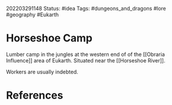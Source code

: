 202203291148
Status: #idea
Tags: #dungeons_and_dragons #lore #geography #Eukarth 

# Horseshoe Camp
Lumber camp in the jungles at the western end of of the [[Obraria Influence]] area of Eukarth. Situated near the [[Horseshoe River]].

Workers are usually indebted.


# References

